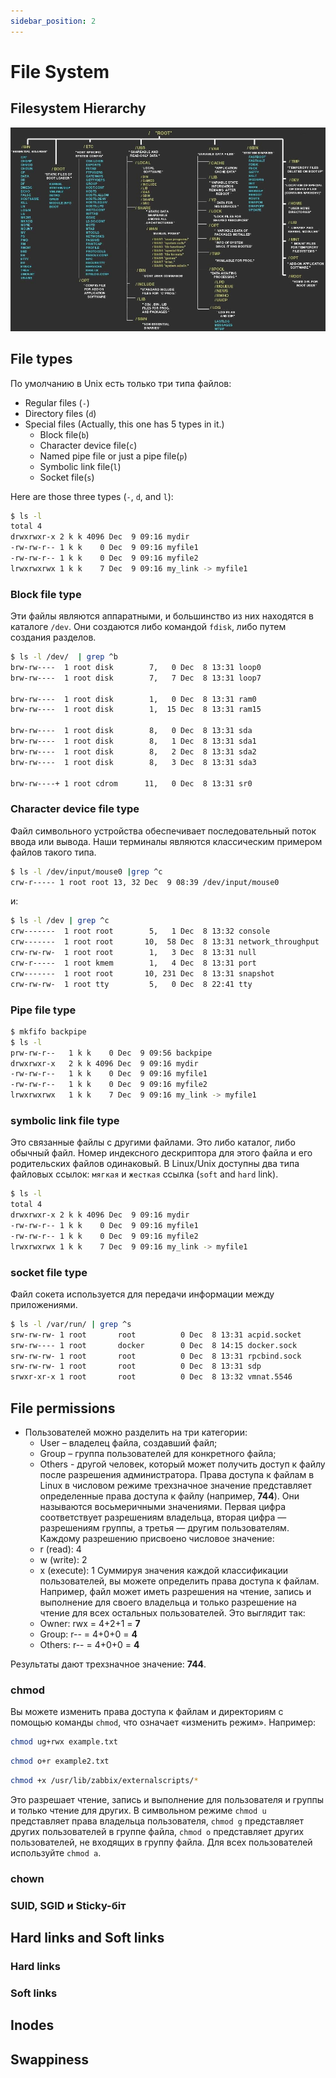 ```yaml
---
sidebar_position: 2
---
```


# File System

## 

## Filesystem Hierarchy
![linux-architecture](./img/linux-file-system-hierarchy.jpg)

## File types

По умолчанию в Unix есть только три типа файлов:
- Regular files (`-`)
- Directory files (`d`)
- Special files (Actually, this one has 5 types in it.)
  - Block file(`b`)
  - Character device file(`c`)
  - Named pipe file or just a pipe file(`p`)
  - Symbolic link file(`l`)
  - Socket file(`s`) 

Here are those three types (`-`, `d`, and `l`):
```bash
$ ls -l
total 4
drwxrwxr-x 2 k k 4096 Dec  9 09:16 mydir
-rw-rw-r-- 1 k k    0 Dec  9 09:16 myfile1
-rw-rw-r-- 1 k k    0 Dec  9 09:16 myfile2
lrwxrwxrwx 1 k k    7 Dec  9 09:16 my_link -> myfile1
```
### Block file type
Эти файлы являются аппаратными, и большинство из них находятся в каталоге `/dev`. Они создаются либо командой `fdisk`, либо путем создания разделов.
```bash
$ ls -l /dev/  | grep ^b
brw-rw----  1 root disk        7,   0 Dec  8 13:31 loop0
brw-rw----  1 root disk        7,   7 Dec  8 13:31 loop7

brw-rw----  1 root disk        1,   0 Dec  8 13:31 ram0
brw-rw----  1 root disk        1,  15 Dec  8 13:31 ram15

brw-rw----  1 root disk        8,   0 Dec  8 13:31 sda
brw-rw----  1 root disk        8,   1 Dec  8 13:31 sda1
brw-rw----  1 root disk        8,   2 Dec  8 13:31 sda2
brw-rw----  1 root disk        8,   3 Dec  8 13:31 sda3

brw-rw----+ 1 root cdrom      11,   0 Dec  8 13:31 sr0
```
### Character device file type
Файл символьного устройства обеспечивает последовательный поток ввода или вывода. Наши терминалы являются классическим примером файлов такого типа.
```bash
$ ls -l /dev/input/mouse0 |grep ^c
crw-r----- 1 root root 13, 32 Dec  9 08:39 /dev/input/mouse0
```
и:
```bash
$ ls -l /dev | grep ^c
crw-------  1 root root        5,   1 Dec  8 13:32 console
crw-------  1 root root       10,  58 Dec  8 13:31 network_throughput
crw-rw-rw-  1 root root        1,   3 Dec  8 13:31 null
crw-r-----  1 root kmem        1,   4 Dec  8 13:31 port
crw-------  1 root root       10, 231 Dec  8 13:31 snapshot
crw-rw-rw-  1 root tty         5,   0 Dec  8 22:41 tty
```

### Pipe file type
```bash
$ mkfifo backpipe
$ ls -l
prw-rw-r--   1 k k    0 Dec  9 09:56 backpipe
drwxrwxr-x   2 k k 4096 Dec  9 09:16 mydir
-rw-rw-r--   1 k k    0 Dec  9 09:16 myfile1
-rw-rw-r--   1 k k    0 Dec  9 09:16 myfile2
lrwxrwxrwx   1 k k    7 Dec  9 09:16 my_link -> myfile1
```

### symbolic link file type
Это связанные файлы с другими файлами. Это либо каталог, либо обычный файл. Номер индексного дескриптора для этого файла и его родительских файлов одинаковый. В Linux/Unix доступны два типа файловых ссылок: `мягкая` и `жесткая` ссылка (`soft` and `hard` link).
```bash
$ ls -l
total 4
drwxrwxr-x 2 k k 4096 Dec  9 09:16 mydir
-rw-rw-r-- 1 k k    0 Dec  9 09:16 myfile1
-rw-rw-r-- 1 k k    0 Dec  9 09:16 myfile2
lrwxrwxrwx 1 k k    7 Dec  9 09:16 my_link -> myfile1
```

### socket file type
Файл сокета используется для передачи информации между приложениями.
```bash
$ ls -l /var/run/ | grep ^s
srw-rw-rw- 1 root       root          0 Dec  8 13:31 acpid.socket
srw-rw---- 1 root       docker        0 Dec  8 14:15 docker.sock
srw-rw-rw- 1 root       root          0 Dec  8 13:31 rpcbind.sock
srw-rw-rw- 1 root       root          0 Dec  8 13:31 sdp
srwxr-xr-x 1 root       root          0 Dec  8 13:32 vmnat.5546
```

## File permissions
- Пользователей можно разделить на три категории:
  - User – владелец файла, создавший файл;
  - Group – группа пользователей для конкретного файла;
  - Others - другой человек, который может получить доступ к файлу после разрешения администратора.
Права доступа к файлам в Linux в числовом режиме трехзначное значение представляет определенные права доступа к файлу (например, **744**). Они называются восьмеричными значениями. Первая цифра соответствует разрешениям владельца, вторая цифра — разрешениям группы, а третья — другим пользователям. Каждому разрешению присвоено числовое значение:
  - r (read): 4
  - w (write): 2
  - x (execute): 1
Суммируя значения каждой классификации пользователей, вы можете определить права доступа к файлам.
Например, файл может иметь разрешения на чтение, запись и выполнение для своего владельца и только разрешение на чтение для всех остальных пользователей. Это выглядит так:
  - Owner: rwx = 4+2+1 = **7**
  - Group: r-- = 4+0+0 = **4**
  - Others: r-- = 4+0+0 = **4**

Результаты дают трехзначное значение: **744**.
### chmod
Вы можете изменить права доступа к файлам и директориям с помощью команды `chmod`, что означает «изменить режим». Например:
```bash
chmod ug+rwx example.txt
```
```bash
chmod o+r example2.txt
```
```bash
chmod +x /usr/lib/zabbix/externalscripts/*
```
Это разрешает чтение, запись и выполнение для пользователя и группы и только чтение для других. В символьном режиме `chmod u` представляет права владельца пользователя, `chmod g` представляет других пользователей в группе файла, `chmod o` представляет других пользователей, не входящих в группу файла. Для всех пользователей используйте `chmod a`.

### chown

### SUID, SGID и Sticky-біт

## Hard links and Soft links
### Hard links

### Soft links

## Inodes

## Swappiness